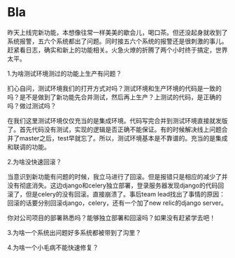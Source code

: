 # Bla

昨天上线完新功能，本想像往常一样美美的歇会儿，喝口茶。但还没起身就收到了系统报警，五六个系统都出了问题。同时接五六个系统的报警还是很刺激的事儿。赶紧看日志，确实和新上的功能相关。火急火燎的折腾了两个小时终于搞定，世界太平。

1.为啥测试环境测过的功能上生产有问题？

扪心自问，测试环境我们的打开方式对吗？测试环境和生产环境的代码是一致的吗？是不是做到了新功能先合并测试，然后再上生产？上测试的代码，是正确的吗？做过测试吗？

在我们这里测试环境仅仅充当的是集成环境。代码写完合并到测试环境直接就发版了。首先代码没有测试，实现的逻辑是否正确不能保证。有的时候解决线上问题合并了master之后，test早就忘了。所以，测试环境基本是不靠谱的。充当的是集成和联调的功能。

2.为啥没快速回滚？

当意识到新功能有问题的时候，我立马进行了回滚。但是报错只是相应的减少了并没有彻底消失。这边django和celery独立部署，登录服务器发现django的代码回滚了，但是celery的没有回滚。直接崩溃了。事后team lead找出了事情的原因：回滚的话要分别回滚django，celery，还有一个加了new relic的django server。

你对公司项目的部署熟悉吗？能够独立部署和回滚吗？如果没有赶紧学去吧！

3.为啥一个系统出问题好多系统都被带到了沟里？

4.为啥一个小毛病不能快速修复？
